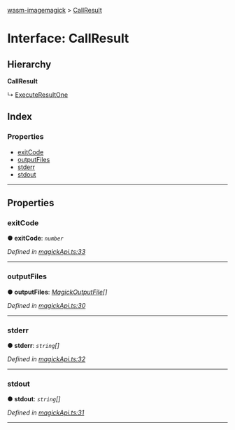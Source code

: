 [wasm-imagemagick](../README.md) > [CallResult](../interfaces/callresult.md)

# Interface: CallResult

## Hierarchy

**CallResult**

↳  [ExecuteResultOne](executeresultone.md)

## Index

### Properties

* [exitCode](callresult.md#exitcode)
* [outputFiles](callresult.md#outputfiles)
* [stderr](callresult.md#stderr)
* [stdout](callresult.md#stdout)

---

## Properties

<a id="exitcode"></a>

###  exitCode

**● exitCode**: *`number`*

*Defined in [magickApi.ts:33](https://github.com/KnicKnic/WASM-ImageMagick/blob/7684a1c/src/magickApi.ts#L33)*

___
<a id="outputfiles"></a>

###  outputFiles

**● outputFiles**: *[MagickOutputFile](magickoutputfile.md)[]*

*Defined in [magickApi.ts:30](https://github.com/KnicKnic/WASM-ImageMagick/blob/7684a1c/src/magickApi.ts#L30)*

___
<a id="stderr"></a>

###  stderr

**● stderr**: *`string`[]*

*Defined in [magickApi.ts:32](https://github.com/KnicKnic/WASM-ImageMagick/blob/7684a1c/src/magickApi.ts#L32)*

___
<a id="stdout"></a>

###  stdout

**● stdout**: *`string`[]*

*Defined in [magickApi.ts:31](https://github.com/KnicKnic/WASM-ImageMagick/blob/7684a1c/src/magickApi.ts#L31)*

___

